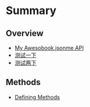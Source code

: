 # Summary

## Overview

* [My Awesobook.jsonme API](/README.md)
* [测试一下](ce-shi-yi-xia.md)
* [测试两下](ce-shi-liang-xia.md)

## Methods

* [Defining Methods](methods.md)

